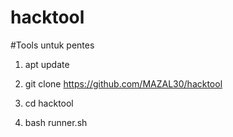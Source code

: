 # hacktool

#Tools untuk pentes

1. apt update

2. git clone https://github.com/MAZAL30/hacktool

3. cd hacktool

4. bash runner.sh

